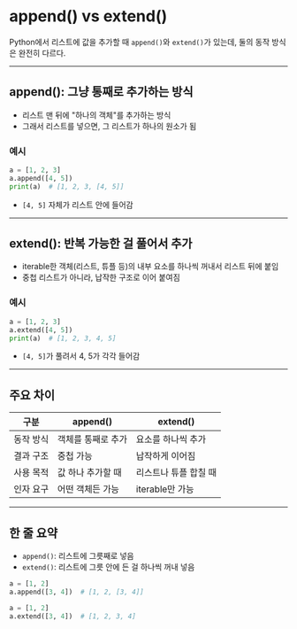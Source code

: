 # append() vs extend()

Python에서 리스트에 값을 추가할 때 `append()`와 `extend()`가 있는데, 둘의 동작 방식은 완전히 다르다.

---

## append(): 그냥 통째로 추가하는 방식

- 리스트 맨 뒤에 "하나의 객체"를 추가하는 방식
- 그래서 리스트를 넣으면, 그 리스트가 하나의 원소가 됨

### 예시
```python
a = [1, 2, 3]
a.append([4, 5])
print(a)  # [1, 2, 3, [4, 5]]
```

- `[4, 5]` 자체가 리스트 안에 들어감

---

## extend(): 반복 가능한 걸 풀어서 추가

- iterable한 객체(리스트, 튜플 등)의 내부 요소를 하나씩 꺼내서 리스트 뒤에 붙임
- 중첩 리스트가 아니라, 납작한 구조로 이어 붙여짐

### 예시
```python
a = [1, 2, 3]
a.extend([4, 5])
print(a)  # [1, 2, 3, 4, 5]
```

- `[4, 5]`가 풀려서 4, 5가 각각 들어감

---

## 주요 차이

| 구분        | append()           | extend()           |
|-------------|--------------------|--------------------|
| 동작 방식   | 객체를 통째로 추가 | 요소를 하나씩 추가 |
| 결과 구조   | 중첩 가능          | 납작하게 이어짐    |
| 사용 목적   | 값 하나 추가할 때  | 리스트나 튜플 합칠 때 |
| 인자 요구   | 어떤 객체든 가능   | iterable만 가능     |

---

## 한 줄 요약

- `append()`: 리스트에 그릇째로 넣음
- `extend()`: 리스트에 그릇 안에 든 걸 하나씩 꺼내 넣음

```python
a = [1, 2]
a.append([3, 4])  # [1, 2, [3, 4]]

a = [1, 2]
a.extend([3, 4])  # [1, 2, 3, 4]
```
